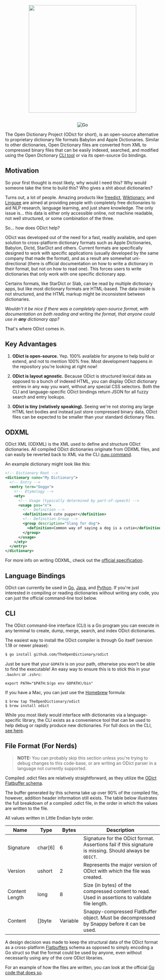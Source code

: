 <div align="center">

<img src="https://raw.githubusercontent.com/odict/odict/master/logo.jpg" width="350" />
<br/><br/>

![Go](https://github.com/TheOpenDictionary/odict/workflows/Go/badge.svg?branch=master)

</div>

The Open Dictionary Project (ODict for short), is an open-source alternative to proprietary dictionary file formats Babylon and Apple Dictionaries. Similar to other dictionaries, Open Dictionary files are converted from XML to compressed binary files that can be easily indexed, searched, and modified using the Open Dictionary [CLI tool](cli.md) or via its open-source Go bindings.

## Motivation

So your first thought is most likely, why would I need this? Why would someone take the time to build this? Who gives a shit about dictionaries?

Turns out, a lot of people. Amazing products like [freedict](https://freedict.org), [Wiktionary](https://wiktionary.org), and [Linguee](https://linguee.com) are aimed at providing people with completely free dictionaries to aid NLP research, language learning, and just share knowledge. The only issue is... this data is either only accessible online, not machine readable, not well structured, or some combination of the three.

So... how does ODict help?

ODict was developed out of the need for a fast, readily available, and open solution to cross-platform dictionary formats such as Apple Dictionaries, Babylon, Dictd, StarDict and others. Current formats are specifically designed to work with specific applications (usually developed by the same company that made the format), and as a result are somewhat uni-directional (there is official documentation on how to write a dictionary in their format, but not on how to read one). This forces users to write dictionaries that only work with one specific dictionary app.

Certains formats, like StarDict or Slab, can be read by multiple dictionary apps, but like most dictionary formats are HTML-based. The data inside is not structured, and the HTML markup might be inconsistent between dictionaries.

_Wouldn't it be nice if there was a completely open-source format, with documentation on both reading and writing the format, that anyone could use in **any** dictionary app?_

That's where ODict comes in.

## Key Advantages

1. **ODict is open-source.** Yep. 100% available for anyone to help build or extend, and not to mention 100% free. Most development happens in the repository you're looking at right now!

2. **ODict is layout agnostic.** Because ODict is structured lexical data as opposed to a bunch of indexed HTML, you can display ODict dictionary entries in any way you want, without any special CSS selectors. Both the CLI and language-specific ODict bindings return JSON for all fuzzy search and entry lookups.

3. **ODict is tiny (relatively speaking).** Seeing we're not storing any large HTML text bodies and instead just store compressed binary data, ODict files can be expected to be smaller than your standard dictionary files.

## ODXML

ODict XML (ODXML) is the XML used to define and structure ODict dictionaries. All compiled ODict dictionaries originate from ODXML files, and can easily be reverted back to XML via the CLI [`dump` command](./docs/cli.md#dumping-dictionaries).

An example dictionary might look like this:

```xml
<!-- Dictionary Root -->
<dictionary name="My Dictionary">
  <!-- Entry -->
  <entry term="Doggo">
    <!-- Etymology -->
    <ety>
      <!-- Usage (typically determined by part-of-speech) -->
      <usage pos="n">
        <!-- Definition -->
        <definition>A cute pupper</definition>
        <!-- Definition Group -->
        <group description="Slang for dog">
          <definition>Common way of saying a dog is a cutie</definition>
        </group>
      </usage>
    </ety>
  </entry>
</dictionary>
```

For more info on writing ODXML, check out the [official specification](docs/odxml.md).

## Language Bindings

ODict can currently be used in [Go](docs/api.md#go), [Java](docs/api.md#java), and [Python](docs/api.md#python). If you're just interested in compiling or reading dictionaries without writing any code, you can just the official command-line tool below.

## CLI

The ODict command-line interface (CLI) is a Go program you can execute in any terminal to create, dump, merge, search, and index ODict dictionaries.

The easiest way to install the ODict compiler is through Go itself (version 1.18 or newer please):

```bash
$ go install github.com/TheOpenDictionary/odict
```

Just be sure that your `GOPATH` is on your path, otherwise you won't be able to find the executable! An easy way to ensure this is to stick this in your `.bashrc` or `.zshrc`:

```
export PATH="$PATH:$(go env GOPATH)/bin"
```

If you have a Mac, you can just use the [Homebrew](homebrew.sh) formula:

```
$ brew tap TheOpenDictionary/odict
$ brew install odict
```

While you most likely would interface with dictionaries via a language-specific library, the CLI exists as a convenience tool that can be used to help debug or rapidly produce new dictionaries. For full docs on the CLI, [see here](docs/cli.md).

## File Format (For Nerds)

> **NOTE:** You can probably skip this section unless you're trying to debug changes to this code-base, or are writing an ODict parser in a language not currently supported.

Compiled .odict files are relatively straightforward, as they utilize the [ODict Flatbuffer schema](../schema/schema.fbs).

The buffer generated by this schema take up over 90% of the compiled file, however, addition header information still exists. The table below illustrates the full breakdown of a compiled .odict file, in the order in which the values are written to the file.

All values written in Little Endian byte order.

| Name           | Type    | Bytes    | Description                                                                                             |
| -------------- | ------- | -------- | ------------------------------------------------------------------------------------------------------- |
| Signature      | char[6] | 6        | Signature for the ODict format. Assertions fail if this signature is missing. Should always be `ODICT`. |
| Version        | ushort  | 2        | Represents the major version of ODict with which the file was created.                                  |
| Content Length | long    | 8        | Size (in bytes) of the compressed content to read. Used in assertions to validate file length.          |
| Content        | []byte  | Variable | Snappy-compressed FlatBuffer object. Must be decompressed by Snappy before it can be used.              |

A design decision was made to keep the structural data of the ODict format as a cross-platform [Flatbuffers](https://google.github.io/flatbuffers/) schema as opposed to simply encoding a
Go struct so that the format could be used by anyone, even without necessarily using any of the core ODict libraries.

For an example of how the files are written, you can look at the official [Go code that does so](go/read.go).
